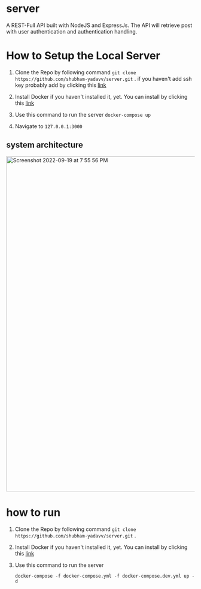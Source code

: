 
# server

A REST-Full API built with NodeJS and ExpressJs. The API will retrieve post with user authentication and authentication handling.

# How to Setup the Local Server 

1. Clone the Repo by following command
  `git clone https://github.com/shubham-yadavv/server.git` .
  if you haven't add ssh key probably add by clicking this <a href = "https://help.github.com/en/github/authenticating-to-github/connecting-to-github-with-ssh">link</a>

2. Install Docker if you haven't installed it, yet. You can install by clicking this  <a href="https://www.docker.com/">link</a>

3. Use this command to run the server 
   `docker-compose up`
   
4. Navigate to `127.0.0.1:3000`

## system architecture
<img width="896" alt="Screenshot 2022-09-19 at 7 55 56 PM" src="https://user-images.githubusercontent.com/68185027/191042648-e67bde6f-4158-491d-9188-ac59c06b4747.png">


# how to run 

1. Clone the Repo by following command
  `git clone https://github.com/shubham-yadavv/server.git` .

2. Install Docker if you haven't installed it, yet. You can install by clicking this  <a href="https://www.docker.com/">link</a>

3. Use this command to run the server 
  
   `docker-compose -f docker-compose.yml -f docker-compose.dev.yml up -d`